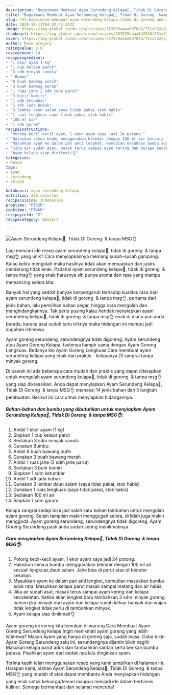 ```yaml
---
description: "Bagaimana Membuat Ayam Serundeng Kelapa🤩, Tidak Di Goreng  &amp;amp; tanpa MSG👌 Anti Gagal"
title: "Bagaimana Membuat Ayam Serundeng Kelapa🤩, Tidak Di Goreng  &amp;amp; tanpa MSG👌 Anti Gagal"
slug: 752-bagaimana-membuat-ayam-serundeng-kelapa-tidak-di-goreng-and-amp-tanpa-msg-anti-gagal
date: 2020-10-11T04:42:43.853Z
image: https://img-global.cpcdn.com/recipes/757878a4aa0d7826/751x532cq70/ayam-serundeng-kelapa🤩-tidak-di-goreng-tanpa-msg👌-foto-resep-utama.jpg
thumbnail: https://img-global.cpcdn.com/recipes/757878a4aa0d7826/751x532cq70/ayam-serundeng-kelapa🤩-tidak-di-goreng-tanpa-msg👌-foto-resep-utama.jpg
cover: https://img-global.cpcdn.com/recipes/757878a4aa0d7826/751x532cq70/ayam-serundeng-kelapa🤩-tidak-di-goreng-tanpa-msg👌-foto-resep-utama.jpg
author: Rose Gregory
ratingvalue: 3.9
reviewcount: 14
recipeingredient:
- "1 ekor ayam 1 kg"
- "1 cup kelapa parut"
- "3 sdm minyak canola"
- " Bumbu"
- "8 buah bawang putih"
- "3 buah bawang merah"
- "1 ruas jahe 2 sdm jahe parut"
- "3 butir kemiri"
- "1 sdm ketumbar"
- "1 sdt lada bubuk"
- "3 lembar daun salam saya tidak pakai stok habis"
- "1 ruas lengkuas saya tidak pakai stok habis"
- "100 ml air"
- "1 sdm garam"
recipeinstructions:
- "Potong kecil-kecil ayam, 1 ekor ayam saya jadi 24 potong."
- "Haluskan semua bumbu menggunakan blender dengan 100 ml air kecuali lengkuas,daun salam. Jahe bisa di parut atau di blender sekalian."
- "Masukkan ayam ke dalam pan anti lengket, kemudian masukkan bumbu aduk rata. Masukkan kelapa parut masak sampai matang dan air habis."
- "Jika air sudah asat, masak terus sampai ayam kering dan kelapa kecokelatan. Ketika akan lengket baru tambahkan 3 sdm minyak goreng namun jika minyak dari ayam dan kelapa sudah keluar banyak dan wajan tidak lengket tidak perlu di tambahkan minyak."
- "Ayam kelapa siap dinikmati👌"
categories:
- Resep
tags:
- ayam
- serundeng
- kelapa

katakunci: ayam serundeng kelapa 
nutrition: 236 calories
recipecuisine: Indonesian
preptime: "PT32M"
cooktime: "PT46M"
recipeyield: "2"
recipecategory: Dessert

---
```



![Ayam Serundeng Kelapa🤩, Tidak Di Goreng  &amp; tanpa MSG👌](https://img-global.cpcdn.com/recipes/757878a4aa0d7826/751x532cq70/ayam-serundeng-kelapa🤩-tidak-di-goreng-tanpa-msg👌-foto-resep-utama.jpg)

Lagi mencari ide resep ayam serundeng kelapa🤩, tidak di goreng  &amp; tanpa msg👌 yang unik? Cara menyiapkannya memang susah-susah gampang. Kalau keliru mengolah maka hasilnya tidak akan memuaskan dan justru cenderung tidak enak. Padahal ayam serundeng kelapa🤩, tidak di goreng  &amp; tanpa msg👌 yang enak harusnya sih punya aroma dan rasa yang mampu memancing selera kita.

Banyak hal yang sedikit banyak berpengaruh terhadap kualitas rasa dari ayam serundeng kelapa🤩, tidak di goreng  &amp; tanpa msg👌, pertama dari jenis bahan, lalu pemilihan bahan segar, hingga cara mengolah dan menghidangkannya. Tak perlu pusing kalau hendak menyiapkan ayam serundeng kelapa🤩, tidak di goreng  &amp; tanpa msg👌 enak di mana pun anda berada, karena asal sudah tahu triknya maka hidangan ini mampu jadi suguhan istimewa.

Ayam goreng serundeng, serundengnya tidak digoreng. Ayam serundeng atau Ayam Goreng Kelapa, tastenya hampir sama dengan Ayam Goreng Lengkuas. Bedanya klo Ayam Goreng Lengkuas Cara membuat ayam serundeng kelapa yang enak dan praktis - kelapanya DI sangrai tanpa minyak goreng.


Di bawah ini ada beberapa cara mudah dan praktis yang dapat diterapkan untuk mengolah ayam serundeng kelapa🤩, tidak di goreng  &amp; tanpa msg👌 yang siap dikreasikan. Anda dapat menyiapkan Ayam Serundeng Kelapa🤩, Tidak Di Goreng  &amp; tanpa MSG👌 memakai 14 jenis bahan dan 5 langkah pembuatan. Berikut ini cara untuk menyiapkan hidangannya.

<!--inarticleads1-->

##### Bahan-bahan dan bumbu yang dibutuhkan untuk menyiapkan Ayam Serundeng Kelapa🤩, Tidak Di Goreng  &amp; tanpa MSG👌:

1. Ambil 1 ekor ayam (1 kg)
1. Siapkan 1 cup kelapa parut
1. Sediakan 3 sdm minyak canola
1. Gunakan  Bumbu:
1. Ambil 8 buah bawang putih
1. Gunakan 3 buah bawang merah
1. Ambil 1 ruas jahe (2 sdm jahe parut)
1. Sediakan 3 butir kemiri
1. Siapkan 1 sdm ketumbar
1. Ambil 1 sdt lada bubuk
1. Gunakan 3 lembar daun salam (saya tidak pakai, stok habis)
1. Gunakan 1 ruas lengkuas (saya tidak pakai, stok habis)
1. Sediakan 100 ml air
1. Siapkan 1 sdm garam


Kelapa sangrai sedap bisa jadi salah satu bahan tambahan untuk mengolah ayam goreng. Selain tampilan makin menggugah selera, di lidah juga makin menggoda. Ayam goreng serundeng, serundengnya tidak digoreng. Ayam Goreng Serundeng pasti anda sudah sering menikmatinya. 

<!--inarticleads2-->

##### Cara menyiapkan Ayam Serundeng Kelapa🤩, Tidak Di Goreng  &amp; tanpa MSG👌:

1. Potong kecil-kecil ayam, 1 ekor ayam saya jadi 24 potong.
1. Haluskan semua bumbu menggunakan blender dengan 100 ml air kecuali lengkuas,daun salam. Jahe bisa di parut atau di blender sekalian.
1. Masukkan ayam ke dalam pan anti lengket, kemudian masukkan bumbu aduk rata. Masukkan kelapa parut masak sampai matang dan air habis.
1. Jika air sudah asat, masak terus sampai ayam kering dan kelapa kecokelatan. Ketika akan lengket baru tambahkan 3 sdm minyak goreng namun jika minyak dari ayam dan kelapa sudah keluar banyak dan wajan tidak lengket tidak perlu di tambahkan minyak.
1. Ayam kelapa siap dinikmati👌


Ayam goreng ini sering kita temukan di warung Cara Membuat Ayam Goreng Serundeng Kelapa Ingin menikmati ayam goreng yang lebih istimewa? Makan Ayam yang hanya di goreng saja, sudah biasa. Coba bikin Ayam Goreng Serundeng satu ini, serundengnya dijamin bikin nagih! Masukan kelapa parut aduk dan tambahkan santan serta berikan bumbu perasa. Pisahkan ayam dari dedak nya lalu dinginkan ayam. 

Terima kasih telah menggunakan resep yang kami tampilkan di halaman ini. Harapan kami, olahan Ayam Serundeng Kelapa🤩, Tidak Di Goreng  &amp; tanpa MSG👌 yang mudah di atas dapat membantu Anda menyiapkan hidangan yang enak untuk keluarga/teman maupun menjadi ide dalam berbisnis kuliner. Semoga bermanfaat dan selamat mencoba!

